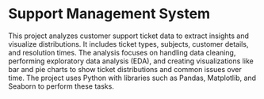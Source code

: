 # Support Management System

This project analyzes customer support ticket data to extract insights and visualize distributions. It includes ticket types, subjects, customer details, and resolution times. The analysis focuses on handling data cleaning, performing exploratory data analysis (EDA), and creating visualizations like bar and pie charts to show ticket distributions and common issues over time. The project uses Python with libraries such as Pandas, Matplotlib, and Seaborn to perform these tasks.
